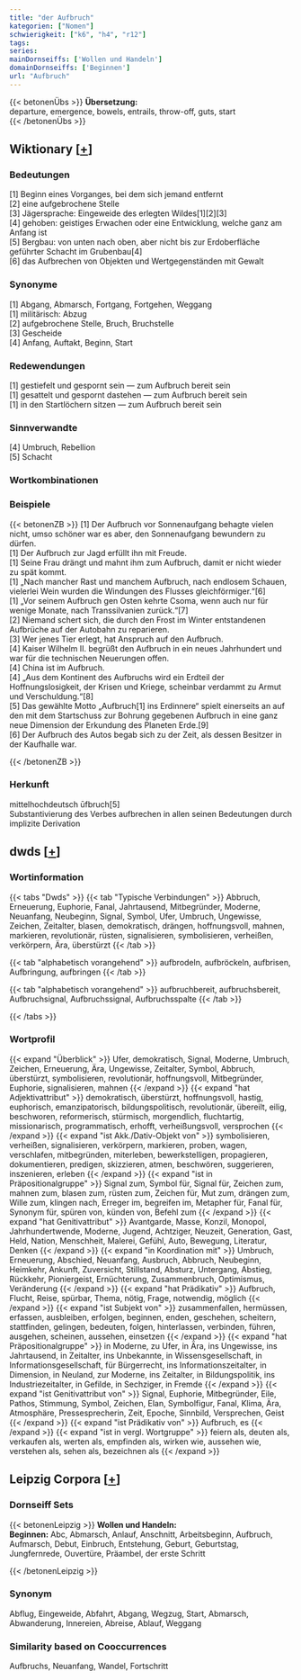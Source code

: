 ```yaml
---
title: "der Aufbruch"
kategorien: ["Nomen"]
schwierigkeit: ["k6", "h4", "r12"]
tags:
series:
mainDornseiffs: ['Wollen und Handeln']
domainDornseiffs: ['Beginnen']
url: "Aufbruch"
---
```


{{< betonenÜbs >}}
**Übersetzung:**  
departure, emergence, bowels, entrails, throw-off, guts, start  
{{< /betonenÜbs >}}

## Wiktionary [[+](https://de.wiktionary.org/wiki/Aufbruch)]

### Bedeutungen
[1] Beginn eines Vorganges, bei dem sich jemand entfernt  
[2] eine aufgebrochene Stelle  
[3] Jägersprache: Eingeweide des erlegten Wildes[1][2][3]  
[4] gehoben: geistiges Erwachen oder eine Entwicklung, welche ganz am Anfang ist  
[5] Bergbau: von unten nach oben, aber nicht bis zur Erdoberfläche geführter Schacht im Grubenbau[4]  
[6] das Aufbrechen von Objekten und Wertgegenständen mit Gewalt  

### Synonyme
[1] Abgang, Abmarsch, Fortgang, Fortgehen, Weggang  
[1] militärisch: Abzug  
[2] aufgebrochene Stelle, Bruch, Bruchstelle  
[3] Gescheide  
[4] Anfang, Auftakt, Beginn, Start  

### Redewendungen
[1] gestiefelt und gespornt sein — zum Aufbruch bereit sein  
[1] gesattelt und gespornt dastehen — zum Aufbruch bereit sein  
[1] in den Startlöchern sitzen — zum Aufbruch bereit sein  

### Sinnverwandte
[4] Umbruch, Rebellion  
[5] Schacht  

### Wortkombinationen

### Beispiele
{{< betonenZB >}}
[1] Der Aufbruch vor Sonnenaufgang behagte vielen nicht, umso schöner war es aber, den Sonnenaufgang bewundern zu dürfen.  
[1] Der Aufbruch zur Jagd erfüllt ihn mit Freude.  
[1] Seine Frau drängt und mahnt ihm zum Aufbruch, damit er nicht wieder zu spät kommt.  
[1] „Nach mancher Rast und manchem Aufbruch, nach endlosem Schauen, vielerlei Wein wurden die Windungen des Flusses gleichförmiger.“[6]  
[1] „Vor seinem Aufbruch gen Osten kehrte Csoma, wenn auch nur für wenige Monate, nach Transsilvanien zurück.“[7]  
[2] Niemand schert sich, die durch den Frost im Winter entstandenen Aufbrüche auf der Autobahn zu reparieren.  
[3] Wer jenes Tier erlegt, hat Anspruch auf den Aufbruch.  
[4] Kaiser Wilhelm II. begrüßt den Aufbruch in ein neues Jahrhundert und war für die technischen Neuerungen offen.  
[4] China ist im Aufbruch.  
[4] „Aus dem Kontinent des Aufbruchs wird ein Erdteil der Hoffnungslosigkeit, der Krisen und Kriege, scheinbar verdammt zu Armut und Verschuldung.“[8]  
[5] Das gewählte Motto „Aufbruch[1] ins Erdinnere“ spielt einerseits an auf den mit dem Startschuss zur Bohrung gegebenen Aufbruch in eine ganz neue Dimension der Erkundung des Planeten Erde.[9]  
[6] Der Aufbruch des Autos begab sich zu der Zeit, als dessen Besitzer in der Kaufhalle war.  

{{< /betonenZB >}}
### Herkunft
mittelhochdeutsch ūfbruch[5]  
Substantivierung des Verbes aufbrechen in allen seinen Bedeutungen durch implizite Derivation  



## dwds [[+](https://www.dwds.de/wb/Aufbruch)]

### Wortinformation
{{< tabs "Dwds" >}}
{{< tab "Typische Verbindungen" >}}
Abbruch, Erneuerung, Euphorie, Fanal, Jahrtausend, Mitbegründer, Moderne, Neuanfang, Neubeginn, Signal, Symbol, Ufer, Umbruch, Ungewisse, Zeichen, Zeitalter, blasen, demokratisch, drängen, hoffnungsvoll, mahnen, markieren, revolutionär, rüsten, signalisieren, symbolisieren, verheißen, verkörpern, Ära, überstürzt
{{< /tab >}}

{{< tab "alphabetisch vorangehend" >}}
aufbrodeln, aufbröckeln, aufbrisen, Aufbringung, aufbringen
{{< /tab >}}

{{< tab "alphabetisch vorangehend" >}}
aufbruchbereit, aufbruchsbereit, Aufbruchsignal, Aufbruchssignal, Aufbruchsspalte
{{< /tab >}}

{{< /tabs >}}

### Wortprofil
{{< expand "Überblick" >}} Ufer, demokratisch, Signal, Moderne, Umbruch, Zeichen, Erneuerung, Ära, Ungewisse, Zeitalter, Symbol, Abbruch, überstürzt, symbolisieren, revolutionär, hoffnungsvoll, Mitbegründer, Euphorie, signalisieren, mahnen {{< /expand >}}
{{< expand "hat Adjektivattribut" >}} demokratisch, überstürzt, hoffnungsvoll, hastig, euphorisch, emanzipatorisch, bildungspolitisch, revolutionär, übereilt, eilig, beschworen, reformerisch, stürmisch, morgendlich, fluchtartig, missionarisch, programmatisch, erhofft, verheißungsvoll, versprochen {{< /expand >}}
{{< expand "ist Akk./Dativ-Objekt von" >}} symbolisieren, verheißen, signalisieren, verkörpern, markieren, proben, wagen, verschlafen, mitbegründen, miterleben, bewerkstelligen, propagieren, dokumentieren, predigen, skizzieren, atmen, beschwören, suggerieren, inszenieren, erleben {{< /expand >}}
{{< expand "ist in Präpositionalgruppe" >}} Signal zum, Symbol für, Signal für, Zeichen zum, mahnen zum, blasen zum, rüsten zum, Zeichen für, Mut zum, drängen zum, Wille zum, klingen nach, Erreger im, begreifen im, Metapher für, Fanal für, Synonym für, spüren von, künden von, Befehl zum {{< /expand >}}
{{< expand "hat Genitivattribut" >}} Avantgarde, Masse, Konzil, Monopol, Jahrhundertwende, Moderne, Jugend, Achtziger, Neuzeit, Generation, Gast, Held, Nation, Menschheit, Malerei, Gefühl, Auto, Bewegung, Literatur, Denken {{< /expand >}}
{{< expand "in Koordination mit" >}} Umbruch, Erneuerung, Abschied, Neuanfang, Ausbruch, Abbruch, Neubeginn, Heimkehr, Ankunft, Zuversicht, Stillstand, Absturz, Untergang, Abstieg, Rückkehr, Pioniergeist, Ernüchterung, Zusammenbruch, Optimismus, Veränderung {{< /expand >}}
{{< expand "hat Prädikativ" >}} Aufbruch, Flucht, Reise, spürbar, Thema, nötig, Frage, notwendig, möglich {{< /expand >}}
{{< expand "ist Subjekt von" >}} zusammenfallen, hermüssen, erfassen, ausbleiben, erfolgen, beginnen, enden, geschehen, scheitern, stattfinden, gelingen, bedeuten, folgen, hinterlassen, verbinden, führen, ausgehen, scheinen, aussehen, einsetzen {{< /expand >}}
{{< expand "hat Präpositionalgruppe" >}} in Moderne, zu Ufer, in Ära, ins Ungewisse, ins Jahrtausend, in Zeitalter, ins Unbekannte, in Wissensgesellschaft, in Informationsgesellschaft, für Bürgerrecht, ins Informationszeitalter, in Dimension, in Neuland, zur Moderne, ins Zeitalter, in Bildungspolitik, ins Industriezeitalter, in Gefilde, in Sechziger, in Fremde {{< /expand >}}
{{< expand "ist Genitivattribut von" >}} Signal, Euphorie, Mitbegründer, Eile, Pathos, Stimmung, Symbol, Zeichen, Elan, Symbolfigur, Fanal, Klima, Ära, Atmosphäre, Pressesprecherin, Zeit, Epoche, Sinnbild, Versprechen, Geist {{< /expand >}}
{{< expand "ist Prädikativ von" >}} Aufbruch, es {{< /expand >}}
{{< expand "ist in vergl. Wortgruppe" >}} feiern als, deuten als, verkaufen als, werten als, empfinden als, wirken wie, aussehen wie, verstehen als, sehen als, bezeichnen als {{< /expand >}}

## Leipzig Corpora [[+](https://corpora.uni-leipzig.de/en/res?word=Aufbruch&corpusId=deu_newscrawl-public_2018)]

### Dornseiff Sets
{{< betonenLeipzig >}}
**Wollen und Handeln:**  
**Beginnen:** Abc, Abmarsch, Anlauf, Anschnitt, Arbeitsbeginn, Aufbruch, Aufmarsch, Debut, Einbruch, Entstehung, Geburt, Geburtstag, Jungfernrede, Ouvertüre, Präambel, der erste Schritt  

{{< /betonenLeipzig >}}

### Synonym
Abflug, Eingeweide, Abfahrt, Abgang, Wegzug, Start, Abmarsch, Abwanderung, Innereien, Abreise, Ablauf, Weggang


### Similarity based on Cooccurrences
Aufbruchs, Neuanfang, Wandel, Fortschritt

